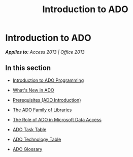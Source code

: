 ﻿---
title: Introduction to ADO
TOCTitle: Introduction to ADO
ms:assetid: bda4ab68-6a04-4896-9310-6287452c99f4
ms:mtpsurl: https://msdn.microsoft.com/en-us/library/JJ249917(v=office.15)
ms:contentKeyID: 48547441
ms.date: 09/18/2015
mtps_version: v=office.15
---

# Introduction to ADO


_**Applies to:** Access 2013 | Office 2013_

## In this section

  - [Introduction to ADO Programming](introduction-to-ado-programming.md)

  - [What's New in ADO](what-s-new-in-ado.md)

  - [Prerequisites (ADO Introduction)](prerequisites-ado-introduction.md)

  - [The ADO Family of Libraries](the-ado-family-of-libraries.md)

  - [The Role of ADO in Microsoft Data Access](the-role-of-ado-in-microsoft-data-access.md)

  - [ADO Task Table](ado-task-table.md)

  - [ADO Technology Table](ado-technology-table.md)

  - [ADO Glossary](ado-glossary.md)

